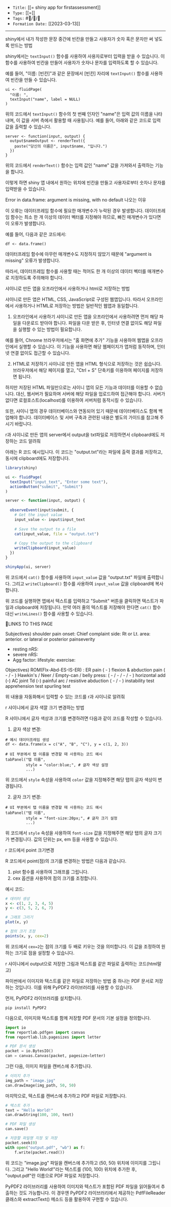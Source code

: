 -   `Title:` [[= shiny app for firstassessment]]
-   `Type:` [[=]]
-   `Tags:` #🧠️/📝️/🌱️ 
-   `Formation Date:` [[2023-03-13]]
---
shiny에서 내가 작성한 문장 중간에 빈칸을 만들고 사용자가 숫자 혹은 문자만 써 넣도록 만드는 방법

shiny에서는 `textInput()` 함수를 사용하여 사용자로부터 입력을 받을 수 있습니다. 이 함수를 사용하여 빈칸을 만들어 사용자가 숫자나 문자를 입력하도록 할 수 있습니다.

예를 들어, "이름: [빈칸]"과 같은 문장에서 [빈칸] 자리에 `textInput()` 함수를 사용하여 빈칸을 만들 수 있습니다.

```
ui <- fluidPage(
  "이름: ",
  textInput("name", label = NULL)
)
```

위의 코드에서 `textInput()` 함수의 첫 번째 인자인 "name"은 입력 값의 이름을 나타내며, 이 값을 서버 측에서 활용할 때 사용됩니다. 예를 들어, 아래와 같은 코드로 입력 값을 출력할 수 있습니다.

```
server <- function(input, output) {
  output$nameOutput <- renderText({
    paste("당신의 이름은", input$name, "입니다.")
  })
}
```

위의 코드에서 `renderText()` 함수는 입력 값인 "name" 값을 가져와서 출력하는 기능을 합니다. 

이렇게 하면 shiny 앱 내에서 원하는 위치에 빈칸을 만들고 사용자로부터 숫자나 문자를 입력받을 수 있습니다.



Error in data.frame: argument is missing, with no default 나오는 이유

이 오류는 데이터프레임 함수에 필요한 매개변수가 누락된 경우 발생합니다. 데이터프레임 함수는 최소 한 개 이상의 데이터 벡터를 지정해야 하므로, 빠진 매개변수가 있다면 이 오류가 발생합니다. 

예를 들어, 다음과 같은 코드에서:

```{r}
df <- data.frame()
```

데이터프레임 함수에 아무런 매개변수도 지정하지 않았기 때문에 "argument is missing" 오류가 발생합니다. 

따라서, 데이터프레임 함수를 사용할 때는 적어도 한 개 이상의 데이터 벡터를 매개변수로 지정하도록 주의해야 합니다.

샤이니로 만든 앱을 오프라인에서 사용하거나 html로 저장하는 방법

샤이니로 만든 앱은 HTML, CSS, JavaScript로 구성된 웹앱입니다. 따라서 오프라인에서 사용하거나 HTML로 저장하는 방법은 일반적인 웹앱과 동일합니다.

1. 오프라인에서 사용하기
샤이니로 만든 앱을 오프라인에서 사용하려면 먼저 해당 파일을 다운로드 받아야 합니다. 파일을 다운 받은 후, 인터넷 연결 없이도 해당 파일을 실행할 수 있는 방법이 필요합니다.

예를 들어, Chrome 브라우저에서는 "홈 화면에 추가" 기능을 사용하여 웹앱을 오프라인에서 실행할 수 있습니다. 이 기능을 사용하면 해당 웹페이지가 앱처럼 동작하며, 인터넷 연결 없이도 접근할 수 있습니다.

2. HTML로 저장하기
샤이니로 만든 앱을 HTML 형식으로 저장하는 것은 쉽습니다. 브라우저에서 해당 페이지를 열고, "Ctrl + S" 단축키를 이용하여 페이지를 저장하면 됩니다.

하지만 저장된 HTML 파일만으로는 샤이니 앱의 모든 기능과 데이터를 이용할 수 없습니다. 대신, 웹서버가 필요하며 서버에 해당 파일을 업로드하여 접근해야 합니다. 서버가 없다면 로컬호스트(localhost)를 이용하여 서버처럼 동작시킬 수 있습니다.

또한, 샤이니 앱의 경우 데이터베이스와 연동되어 있기 때문에 데이터베이스도 함께 백업해야 합니다. 데이터베이스 및 서버 구축과 관련된 내용은 별도의 가이드를 참고해 주시기 바랍니다.


r과 샤이니로 만든 앱의 server에서 output을 txt파일로 저장하면서 clipboard에도 저장하는 코드 알려줘

아래는 R 코드 예시입니다. 이 코드는 "output.txt"라는 파일에 출력 결과를 저장하고, 동시에 clipboard에도 저장합니다.

```R
library(shiny)

ui <- fluidPage(
  textInput("input_text", "Enter some text"),
  actionButton("submit", "Submit")
)

server <- function(input, output) {
  
  observeEvent(input$submit, {
    # Get the input value
    input_value <- input$input_text
    
    # Save the output to a file
    cat(input_value, file = "output.txt")
    
    # Copy the output to the clipboard
    writeClipboard(input_value)
  })
}

shinyApp(ui, server)
```

위 코드에서 `cat()` 함수를 사용하여 `input_value` 값을 "output.txt" 파일에 출력합니다. 그리고 `writeClipboard()` 함수를 사용하여 `input_value` 값을 clipboard에 복사합니다. 

위 코드를 실행하면 앱에서 텍스트를 입력하고 "Submit" 버튼을 클릭하면 텍스트가 파일과 clipboard에 저장됩니다. 만약 여러 줄의 텍스트를 저장해야 한다면 `cat()` 함수 대신 `writeLines()` 함수를 사용할 수 있습니다.




🔗LINKS TO THIS PAGE


Subjectives) 
shoulder pain onset: 
Chief complaint
side: Rt or Lt.
area: anterior. or lateral or posterior
painseverity
- resting nRS:
- severe nRS:
- Agg factor:
lifestyle:
exercise:

Objectives)
ROM(Flx-Abd-ES-IS-ER) :
ER pain ( - )
flexion & abduction pain ( - / - )
Hawkin's / Neer / Empty-can / belly press: ( - / - / - / - )
horizontal add (-)
AC joint Td (-)
painful arc / resistive abduction ( - / - )
instability test
apprehension test
spurling test

위 내용을 자동화해서 입력할 수 있는 코드를 r과 샤이니로 알려줘


r 샤이니에서 글자 색깔 크기 변경하는 방법

R 샤이니에서 글자 색상과 크기를 변경하려면 다음과 같이 코드를 작성할 수 있습니다.

1. 글자 색상 변경:

```{r}
# 예시 데이터프레임 생성
df <- data.frame(x = c("A", "B", "C"), y = c(1, 2, 3))

# UI 부분에서 탭 이름을 변경할 때 사용하는 코드 예시
tabPanel("탭 이름", 
         style = "color:blue;", # 글자 색상 설정
         ...)
```

위 코드에서 `style` 속성을 사용하여 `color` 값을 지정해주면 해당 탭의 글자 색상이 변경됩니다.

2. 글자 크기 변경:

```{r}
# UI 부분에서 탭 이름을 변경할 때 사용하는 코드 예시
tabPanel("탭 이름", 
         style = "font-size:20px;", # 글자 크기 설정
         ...)
```

위 코드에서 `style` 속성을 사용하여 `font-size` 값을 지정해주면 해당 탭의 글자 크기가 변경됩니다. 값의 단위는 px, em 등을 사용할 수 있습니다.



r 코드에서 point 크기변경

R 코드에서 point(점)의 크기를 변경하는 방법은 다음과 같습니다.

1. plot 함수를 사용하여 그래프를 그립니다.
2. cex 옵션을 사용하여 점의 크기를 조정합니다.

예시 코드:

```R
# 데이터 생성
x <- c(1, 2, 3, 4, 5)
y <- c(3, 5, 2, 6, 7)

# 그래프 그리기
plot(x, y)

# 점의 크기 조정
points(x, y, cex=2)
```

위 코드에서 `cex=2`는 점의 크기를 두 배로 키우는 것을 의미합니다. 이 값을 조정하여 원하는 크기로 점을 설정할 수 있습니다.

r 샤이니에서 output으로 저장한 그림과 텍스트를 같은 파일로 출력하는 코드(html말고)

파이썬에서 이미지와 텍스트를 같은 파일로 저장하는 방법 중 하나는 PDF 문서로 저장하는 것입니다. 이를 위해 PyPDF2 라이브러리를 사용할 수 있습니다.

먼저, PyPDF2 라이브러리를 설치합니다.

```
pip install PyPDF2
```

다음으로, 이미지와 텍스트를 함께 저장할 PDF 문서의 기본 설정을 정의합니다.

```python
import io
from reportlab.pdfgen import canvas
from reportlab.lib.pagesizes import letter

# PDF 문서 생성
packet = io.BytesIO()
can = canvas.Canvas(packet, pagesize=letter)
```

그런 다음, 이미지 파일을 캔버스에 추가합니다.

```python
# 이미지 추가
img_path = "image.jpg"
can.drawImage(img_path, 50, 50)
```

마지막으로, 텍스트를 캔버스에 추가하고 PDF 파일로 저장합니다.

```python
# 텍스트 추가
text = "Hello World!"
can.drawString(100, 100, text)

# PDF 파일 생성
can.save()

# 저장할 파일명 지정 및 저장
packet.seek(0)
with open("output.pdf", "wb") as f:
    f.write(packet.read())
```

위 코드는 "image.jpg" 파일을 캔버스에 추가하고 (50, 50) 위치에 이미지를 그립니다. 그리고 "Hello World!"라는 텍스트를 (100, 100) 위치에 추가한 후, "output.pdf"란 이름으로 PDF 파일로 저장합니다.

PyPDF2 라이브러리를 사용하여 이미지와 텍스트가 포함된 PDF 파일을 읽어들여서 추출하는 것도 가능합니다. 이 경우엔 PyPDF2 라이브러리에서 제공하는 PdfFileReader 클래스와 extractText() 메소드 등을 활용하여 구현할 수 있습니다.

